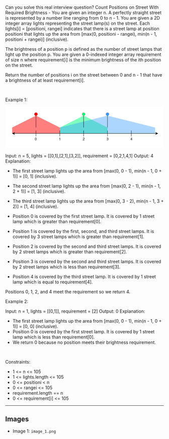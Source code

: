 Can you solve this real interview question? Count Positions on Street With Required Brightness - You are given an integer n. A perfectly straight street is represented by a number line ranging from 0 to n - 1. You are given a 2D integer array lights representing the street lamp(s) on the street. Each lights[i] = [positioni, rangei] indicates that there is a street lamp at position positioni that lights up the area from [max(0, positioni - rangei), min(n - 1, positioni + rangei)] (inclusive).

The brightness of a position p is defined as the number of street lamps that light up the position p. You are given a 0-indexed integer array requirement of size n where requirement[i] is the minimum brightness of the ith position on the street.

Return the number of positions i on the street between 0 and n - 1 that have a brightness of at least requirement[i].

 

Example 1:

![Example 1](./image_1.png)


Input: n = 5, lights = [[0,1],[2,1],[3,2]], requirement = [0,2,1,4,1]
Output: 4
Explanation:
- The first street lamp lights up the area from [max(0, 0 - 1), min(n - 1, 0 + 1)] = [0, 1] (inclusive).
- The second street lamp lights up the area from [max(0, 2 - 1), min(n - 1, 2 + 1)] = [1, 3] (inclusive).
- The third street lamp lights up the area from [max(0, 3 - 2), min(n - 1, 3 + 2)] = [1, 4] (inclusive).

- Position 0 is covered by the first street lamp. It is covered by 1 street lamp which is greater than requirement[0].
- Position 1 is covered by the first, second, and third street lamps. It is covered by 3 street lamps which is greater than requirement[1].
- Position 2 is covered by the second and third street lamps. It is covered by 2 street lamps which is greater than requirement[2].
- Position 3 is covered by the second and third street lamps. It is covered by 2 street lamps which is less than requirement[3].
- Position 4 is covered by the third street lamp. It is covered by 1 street lamp which is equal to requirement[4].

Positions 0, 1, 2, and 4 meet the requirement so we return 4.


Example 2:


Input: n = 1, lights = [[0,1]], requirement = [2]
Output: 0
Explanation:
- The first street lamp lights up the area from [max(0, 0 - 1), min(n - 1, 0 + 1)] = [0, 0] (inclusive).
- Position 0 is covered by the first street lamp. It is covered by 1 street lamp which is less than requirement[0].
- We return 0 because no position meets their brightness requirement.


 

Constraints:

 * 1 <= n <= 105
 * 1 <= lights.length <= 105
 * 0 <= positioni < n
 * 0 <= rangei <= 105
 * requirement.length == n
 * 0 <= requirement[i] <= 105

---

## Images

- Image 1: `image_1.png`
